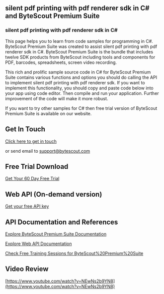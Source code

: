 ## silent pdf printing with pdf renderer sdk in C# and ByteScout Premium Suite

### silent pdf printing with pdf renderer sdk in C#

This page helps you to learn from code samples for programming in C#. ByteScout Premium Suite was created to assist silent pdf printing with pdf renderer sdk in C#. ByteScout Premium Suite is the bundle that includes twelve SDK products from ByteScout including tools and components for PDF, barcodes, spreadsheets, screen video recording.

This rich and prolific sample source code in C# for ByteScout Premium Suite contains various functions and options you should do calling the API to implement silent pdf printing with pdf renderer sdk. If you want to implement this functionality, you should copy and paste code below into your app using code editor. Then compile and run your application. Further improvement of the code will make it more robust.

 If you want to try other samples for C# then free trial version of ByteScout Premium Suite is available on our website.

## Get In Touch

[Click here to get in touch](https://bytescout.zendesk.com/hc/en-us/requests/new?subject=ByteScout%20Premium%20Suite%20Question)

or send email to [support@bytescout.com](mailto:support@bytescout.com?subject=ByteScout%20Premium%20Suite%20Question) 

## Free Trial Download

[Get Your 60 Day Free Trial](https://bytescout.com/download/web-installer?utm_source=github-readme)

## Web API (On-demand version)

[Get your free API key](https://pdf.co/documentation/api?utm_source=github-readme)

## API Documentation and References

[Explore ByteScout Premium Suite Documentation](https://bytescout.com/documentation/index.html?utm_source=github-readme)

[Explore Web API Documentation](https://pdf.co/documentation/api?utm_source=github-readme)

[Check Free Training Sessions for ByteScout%20Premium%20Suite](https://academy.bytescout.com/)

## Video Review

[https://www.youtube.com/watch?v=NEwNs2b9YN8](https://www.youtube.com/watch?v=NEwNs2b9YN8)